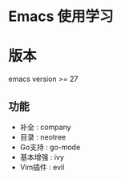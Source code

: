 # Emacs 使用学习

# 版本
emacs version >= 27

## 功能
- 补全		: company
- 目录		: neotree
- Go支持	: go-mode
- 基本增强	: ivy
- Vim插件	: evil
